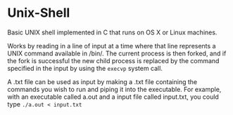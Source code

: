 # Unix-Shell
Basic UNIX shell implemented in C that runs on OS X or Linux machines.
 
Works by reading in a line of input at a time where that line represents a UNIX command available in /bin/. The current process is then forked, and if the fork is successful the new child process is replaced by the command specified in the input by using the `execvp` system call. 

A .txt file can be used as input by making a .txt file containing the commands you wish to run and piping it into the executable. For example, with an executable called a.out and a input file called input.txt, you could type `./a.out < input.txt`
